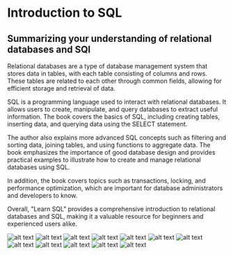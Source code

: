 # Introduction to SQL

## Summarizing your understanding of relational databases and SQl

Relational databases are a type of database management system that stores data in tables, with each table consisting of columns and rows. These tables are related to each other through common fields, allowing for efficient storage and retrieval of data.

SQL is a programming language used to interact with relational databases. It allows users to create, manipulate, and query databases to extract useful information. The book covers the basics of SQL, including creating tables, inserting data, and querying data using the SELECT statement.

The author also explains more advanced SQL concepts such as filtering and sorting data, joining tables, and using functions to aggregate data. The book emphasizes the importance of good database design and provides practical examples to illustrate how to create and manage relational databases using SQL.

In addition, the book covers topics such as transactions, locking, and performance optimization, which are important for database administrators and developers to know.

Overall, "Learn SQL" provides a comprehensive introduction to relational databases and SQL, making it a valuable resource for beginners and experienced users alike.

![alt text](./img/exercise-1.png)
![alt text](./img/exercise-2.png)
![alt text](./img/exercise-3.png)
![alt text](./img/exercise-4.png)
![alt text](./img/exercise-5.png)
![alt text](./img/exercise-6.png)
![alt text](./img/exercise-13.png)
![alt text](./img/exercise-14.png)
![alt text](./img/exercise-15.png)
![alt text](./img/exercise-16.png)
![alt text](./img/exercise-17.png)
![alt text](./img/exercise-18.png)
